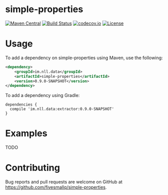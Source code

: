 # simple-properties
[![Maven Central](https://maven-badges.herokuapp.com/maven-central/im.nll.data/simple-properties/badge.svg)](https://maven-badges.herokuapp.com/maven-central/im.nll.data/simple-properties/)
[![Build Status](https://travis-ci.org/fivesmallq/simple-properties.svg)](https://travis-ci.org/fivesmallq/simple-properties)
[![codecov.io](http://codecov.io/github/fivesmallq/simple-propertiesr/coverage.svg?branch=master)](http://codecov.io/github/fivesmallq/simple-properties?branch=master)
[![License](https://img.shields.io/badge/license-Apache%202-4EB1BA.svg)](https://www.apache.org/licenses/LICENSE-2.0.html)

# Usage
To add a dependency on simple-properties using Maven, use the following:

```xml
<dependency>
    <groupId>im.nll.data</groupId>
    <artifactId>simple-properties</artifactId>
    <version>0.9.0-SNAPSHOT</version>
</dependency>
```

To add a dependency using Gradle:

```
dependencies {
  compile 'im.nll.data:extractor:0.9.0-SNAPSHOT'
}
```


# Examples

TODO

# Contributing

Bug reports and pull requests are welcome on GitHub at https://github.com/fivesmallq/simple-properties.

